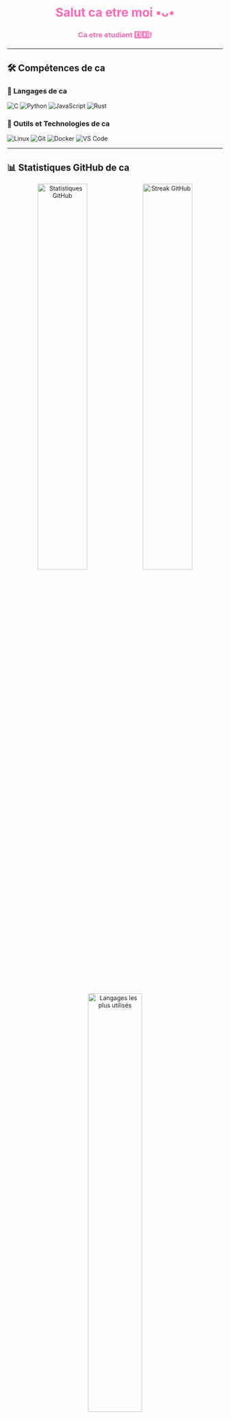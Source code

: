 <h1 align="center" style="color:#ff69b4;">Salut ca etre moi •ᴗ•</h1>
<h3 align="center" style="color:#ff69b4;">Ca etre etudiant 4️⃣2️⃣!</h3>


---

## 🛠️ Compétences de ca

### 💖 Langages de ca

![C](https://img.shields.io/badge/C-%23ff69b4.svg?style=for-the-badge&logo=C&logoColor=white)
![Python](https://img.shields.io/badge/Python-%23ff69b4.svg?style=for-the-badge&logo=Python&logoColor=white)
![JavaScript](https://img.shields.io/badge/JavaScript-%23ff69b4.svg?style=for-the-badge&logo=JavaScript&logoColor=white)
![Rust](https://img.shields.io/badge/Rust-%23ff69b4.svg?style=for-the-badge&logo=Rust&logoColor=white)

### 🧰 Outils et Technologies de ca

![Linux](https://img.shields.io/badge/Linux-%23ff69b4.svg?style=for-the-badge&logo=Linux&logoColor=white)
![Git](https://img.shields.io/badge/Git-%23ff69b4.svg?style=for-the-badge&logo=Git&logoColor=white)
![Docker](https://img.shields.io/badge/Docker-%23ff69b4.svg?style=for-the-badge&logo=Docker&logoColor=white)
![VS Code](https://img.shields.io/badge/VS%20Code-%23ff69b4.svg?style=for-the-badge&logo=Visual%20Studio%20Code&logoColor=white)

---

## 📊 Statistiques GitHub de ca

<p align="center">
  <img src="https://github-readme-stats.vercel.app/api?username=Axeltheaxelotl&show_icons=true&title_color=ff69b4&icon_color=ff69b4&text_color=ffffff&bg_color=0d1117" alt="Statistiques GitHub" width="48%"/>
  <img src="https://github-readme-streak-stats.herokuapp.com/?user=Axeltheaxelotl&theme=neon-pink&hide_border=true&ring=ff69b4&fire=ff69b4" alt="Streak GitHub" width="48%"/>
</p>

<p align="center">
  <img src="https://github-readme-stats.vercel.app/api/top-langs/?username=Axeltheaxelotl&langs_count=8&layout=compact&title_color=ff69b4&text_color=ffffff&bg_color=0d1117" alt="Langages les plus utilisés" width="50%"/>
</p>

---

## Ca etre Discord de moi

<p align="center">
  <a href="https://discord.com/users/1281282926515851324" target="_blank">
    <img src="https://img.shields.io/badge/Discord-%23ff69b4.svg?&style=for-the-badge&logo=Discord&logoColor=white" alt="Discord"/>
  </a>
</p>

---
## 🌸 À propos de moi

**🎖 Mentions spéciales de 42 🎖**

| ![https://github.com/gabrielle-pch](https://avatars.githubusercontent.com/u/141566103?v=4?v=4&s=180) [CodeSensei42](https://github.com/CodeSensei42) <br> *Solution impossible, niveau expert* | ![LoopMaster3000](https://avatars.githubusercontent.com/u/87654321?v=4&s=40) [LoopMaster3000](https://github.com/LoopMaster3000) <br> *Boucles infinies garanties* | ![MallocQueen](https://avatars.githubusercontent.com/u/23456789?v=4&s=40) [MallocQueen](https://github.com/MallocQueen) <br> *mallocs mystiques depuis 2023* |
| --- | --- | --- |
| ![DebugKnight42](https://avatars.githubusercontent.com/u/34567890?v=4&s=40) [DebugKnight42](https://github.com/DebugKnight42) <br> *Les bugs n'ont qu'à bien se tenir* | ![SegFaultHero](https://avatars.githubusercontent.com/u/45678901?v=4&s=40) [SegFaultHero](https://github.com/SegFaultHero) <br> *Super-héros des segfaults* | ![CompileWizard](https://avatars.githubusercontent.com/u/56789012?v=4&s=40) [CompileWizard](https://github.com/CompileWizard) <br> *Magie des compilations* |

<!-- GIF de fin en rose -->
<p align="center">
  <img src="https://media.giphy.com/media/xT9IgzoKnwFNmISR8I/giphy.gif" alt="Merci de visiter" width="100%" style="border-radius: 10px;"/>
</p>
